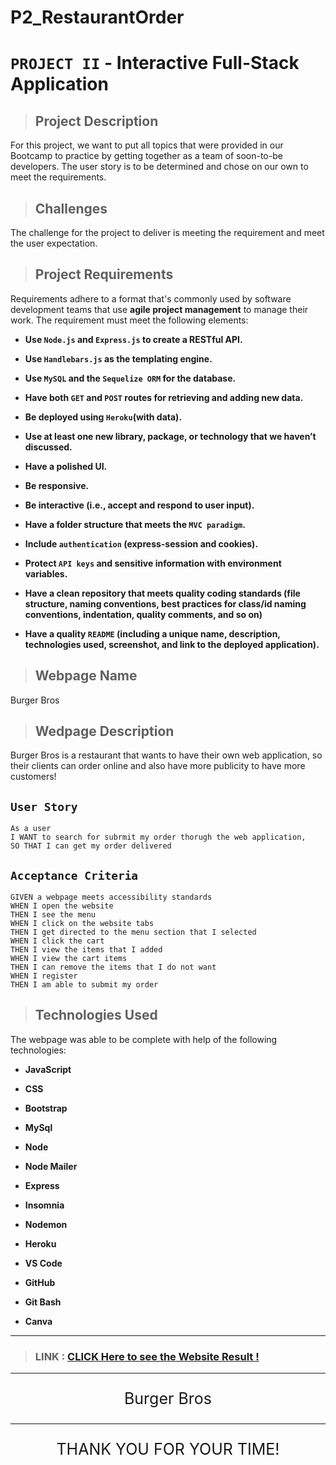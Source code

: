 # P2_RestaurantOrder

# `PROJECT II` - Interactive Full-Stack Application

> ## Project Description

For this project, we want to put all topics that were provided in our Bootcamp to practice by getting together as a team of soon-to-be developers.
The user story is to be determined and chose on our own to meet the requirements.

> ## Challenges

The challenge for the project to deliver is meeting the requirement and meet the user expectation.

> ## Project Requirements

Requirements adhere to a format that's commonly used by software development teams that use **agile project management** to manage their work.
The requirement must meet the following elements:

- **Use `Node.js` and `Express.js` to create a RESTful API.**

- **Use `Handlebars.js` as the templating engine.**

- **Use `MySQL` and the `Sequelize ORM` for the database.**

- **Have both `GET` and `POST` routes for retrieving and adding new data.**

- **Be deployed using `Heroku`(with data).**

- **Use at least one new library, package, or technology that we haven’t discussed.**

- **Have a polished UI.**

- **Be responsive.**

- **Be interactive (i.e., accept and respond to user input).**

- **Have a folder structure that meets the `MVC paradigm`.**

- **Include `authentication` (express-session and cookies).**

- **Protect `API keys` and sensitive information with environment variables.**

- **Have a clean repository that meets quality coding standards (file structure, naming conventions, best practices for class/id naming conventions, indentation, quality comments, and so on)**

- **Have a quality `README` (including a unique name, description, technologies used, screenshot, and link to the deployed application).**

> ## Webpage Name

Burger Bros

> ## Wedpage Description

Burger Bros is a restaurant that wants to have their own web application, so their clients can order online and also have more publicity to have more customers!

## `User Story`

```
As a user
I WANT to search for subrmit my order thorugh the web application,
SO THAT I can get my order delivered
```

## `Acceptance Criteria`

```
GIVEN a webpage meets accessibility standards
WHEN I open the website
THEN I see the menu
WHEN I click on the website tabs
THEN I get directed to the menu section that I selected
WHEN I click the cart
THEN I view the items that I added
WHEN I view the cart items
THEN I can remove the items that I do not want
WHEN I register
THEN I am able to submit my order
```

> ## Technologies Used

The webpage was able to be complete with help of the following technologies:

- **JavaScript**

- **CSS**

- **Bootstrap**

- **MySql**

- **Node**

- **Node Mailer**

- **Express**

- **Insomnia**

- **Nodemon**

- **Heroku**

- **VS Code**

- **GitHub**

- **Git Bash**

- **Canva**

---

> ### LINK : [CLICK Here to see the Website Result !](https://burguer-bros.herokuapp.com)

---

<p align= 'center' style="font-size:25px">Burger Bros</p>

---

<p align= 'center' style="font-size:25px">
THANK YOU FOR YOUR TIME!
</p>
